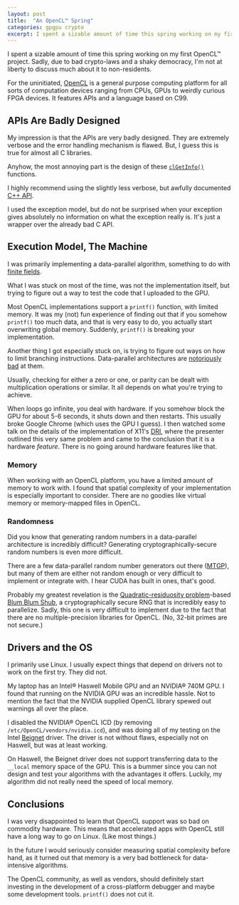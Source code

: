 ```yaml
---
layout: post
title:  "An OpenCL™ Spring"
categories: gpgpu crypto
excerpt: I spent a sizable amount of time this spring working on my first OpenCL™ project. I outline some of the problems I ran into and discuss the challenges of the platform.
---
```


I spent a sizable amount of time this spring working on my first OpenCL™ project.
Sadly, due to bad crypto-laws and a shaky democracy, I'm not at liberty to
discuss much about it to non-residents.

For the uninitiated, [OpenCL](https://www.khronos.org/opencl/) is a general
purpose computing platform for all sorts of computation devices ranging from
CPUs, GPUs to weirdly curious FPGA devices. It features APIs and a language
based on C99.

## APIs Are Badly Designed

My impression is that the APIs are very badly designed. They are extremely
verbose and the error handling mechanism is flawed. But, I guess this is true
for almost all C libraries.

Anyhow, the most annoying part is the design of these
[<code>clGetInfo()</code>](https://www.khronos.org/registry/cl/sdk/1.0/docs/man/xhtml/clGetDeviceInfo.html) functions.

I highly recommend using the slightly less verbose, but awfully documented [C++
API](https://www.khronos.org/registry/cl/api/1.1/cl.hpp).

I used the exception model, but do not be surprised when your exception gives
absolutely no information on what the exception really is. It's just a wrapper
over the already bad C API.

## Execution Model, The Machine

I was primarily implementing a data-parallel algorithm, something to do with
[finite fields](https://github.com/hf/galois).

What I was stuck on most of the time, was not the implementation itself, but
trying to figure out a way to test the code that I uploaded to the GPU.

Most OpenCL implementations support a `printf()` function, with limited memory.
It was my (not) fun experience of finding out that if you somehow `printf()`
too much data, and that is very easy to do, you actually start overwriting
global memory. Suddenly, `printf()` is breaking your implementation.

Another thing I got especially stuck on, is trying to figure out ways on how
to limit branching instructions. Data-parallel architectures are [notoriously
bad](http://http.developer.nvidia.com/GPUGems2/gpugems2_chapter34.html) at them.

Usually, checking for either a zero or one, or parity can be dealt with
multiplication operations or similar. It all depends on what you're trying
to achieve.

When loops go infinite, you deal with hardware. If you
somehow block the GPU for about 5-6 seconds, it shuts down and then restarts.
This usually broke Google Chrome (which uses the GPU I guess). I then watched
some talk on the details of the implementation of X11's
[DRI](http://en.wikipedia.org/wiki/Direct_Rendering_Infrastructure), where the
presenter outlined this very same problem and came to the conclusion that it
is a hardware *feature*. There is no going around hardware features like that.

### Memory

When working with an OpenCL platform, you have a limited amount of memory to
work with. I found that spatial complexity of your implementation is especially
important to consider. There are no goodies like virtual memory or memory-mapped
files in OpenCL.

### Randomness

Did you know that generating random numbers in a data-parallel architecture is
incredibly difficult? Generating cryptographically-secure random numbers is
even more difficult.

There are a few data-parallel random number generators out there
([MTGP](http://www.math.sci.hiroshima-u.ac.jp/~m-MAT/MT/MTGP/index.html)), but
many of them are either not random enough or very difficult to implement or
integrate with. I hear CUDA has built in ones, that's good.

Probably my greatest revelation is the
[Quadratic-residuosity problem](http://en.wikipedia.org/wiki/Quadratic_residuosity_problem)-based
[Blum Blum Shub](http://en.wikipedia.org/wiki/Blum_Blum_Shub), a
cryptographically secure RNG that is incredibly easy to parallelize. Sadly, this
one is very difficult to implement due to the fact that there are no
multiple-precision libraries for OpenCL. (No, 32-bit primes are not secure.)

## Drivers and the OS

I primarily use Linux. I usually expect things that depend on drivers not to
work on the first try. They did not.

My laptop has an Intel® Haswell Mobile GPU and an NVIDIA® 740M GPU. I found that
running on the NVIDIA GPU was an incredible hassle. Not to mention the fact that
the NVIDIA supplied OpenCL library spewed out warnings all over the place.

I disabled the NVIDIA® OpenCL ICD (by removing `/etc/OpenCL/vendors/nvidia.icd`),
and was doing all of my testing on the Intel
[Beignet](http://www.freedesktop.org/wiki/Software/Beignet/) driver. The driver
is not without flaws, especially not on Haswell, but was at least working.

On Haswell, the Beignet driver does not support transferring data to the
`__local` memory space of the GPU. This is a bummer since you can not design
and test your algorithms with the advantages it offers. Luckily, my algorithm
did not really need the speed of local memory.

## Conclusions

I was very disappointed to learn that OpenCL support was so bad on commodity
hardware. This means that accelerated apps with OpenCL still have a long way to
go on Linux. (Like most things.)

In the future I would seriously consider measuring spatial complexity before
hand, as it turned out that memory is a very bad bottleneck for data-intensive
algorithms.

The OpenCL community, as well as vendors, should definitely start investing in
the development of a cross-platform debugger and maybe some development tools.
`printf()` does not cut it.
